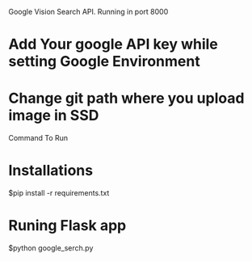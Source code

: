 Google Vision Search API. Running in port 8000

# Add Your google API key while setting Google Environment
# Change git path where you upload image in SSD

Command To Run
# Installations
$pip install -r requirements.txt

# Runing Flask app
$python google_serch.py
